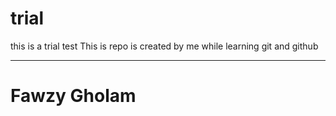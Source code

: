 # trial
this is a trial test
This is repo is created by me while learning git and github
________
<h1> Fawzy Gholam</h1>

